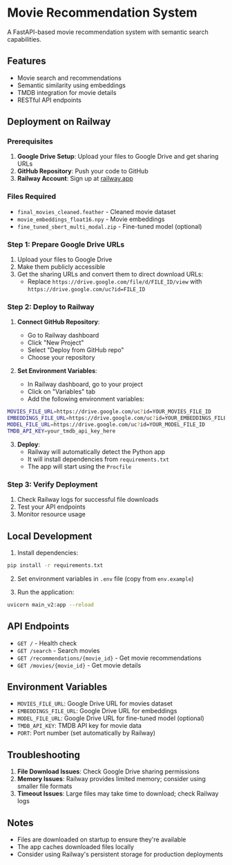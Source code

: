 # Movie Recommendation System

A FastAPI-based movie recommendation system with semantic search capabilities.

## Features

- Movie search and recommendations
- Semantic similarity using embeddings
- TMDB integration for movie details
- RESTful API endpoints

## Deployment on Railway

### Prerequisites

1. **Google Drive Setup**: Upload your files to Google Drive and get sharing URLs
2. **GitHub Repository**: Push your code to GitHub
3. **Railway Account**: Sign up at [railway.app](https://railway.app)

### Files Required

- `final_movies_cleaned.feather` - Cleaned movie dataset
- `movie_embeddings_float16.npy` - Movie embeddings
- `fine_tuned_sbert_multi_modal.zip` - Fine-tuned model (optional)

### Step 1: Prepare Google Drive URLs

1. Upload your files to Google Drive
2. Make them publicly accessible
3. Get the sharing URLs and convert them to direct download URLs:
   - Replace `https://drive.google.com/file/d/FILE_ID/view` with `https://drive.google.com/uc?id=FILE_ID`

### Step 2: Deploy to Railway

1. **Connect GitHub Repository**:
   - Go to Railway dashboard
   - Click "New Project"
   - Select "Deploy from GitHub repo"
   - Choose your repository

2. **Set Environment Variables**:
   - In Railway dashboard, go to your project
   - Click on "Variables" tab
   - Add the following environment variables:

```bash
MOVIES_FILE_URL=https://drive.google.com/uc?id=YOUR_MOVIES_FILE_ID
EMBEDDINGS_FILE_URL=https://drive.google.com/uc?id=YOUR_EMBEDDINGS_FILE_ID
MODEL_FILE_URL=https://drive.google.com/uc?id=YOUR_MODEL_FILE_ID
TMDB_API_KEY=your_tmdb_api_key_here
```

3. **Deploy**:
   - Railway will automatically detect the Python app
   - It will install dependencies from `requirements.txt`
   - The app will start using the `Procfile`

### Step 3: Verify Deployment

1. Check Railway logs for successful file downloads
2. Test your API endpoints
3. Monitor resource usage

## Local Development

1. Install dependencies:
```bash
pip install -r requirements.txt
```

2. Set environment variables in `.env` file (copy from `env.example`)

3. Run the application:
```bash
uvicorn main_v2:app --reload
```

## API Endpoints

- `GET /` - Health check
- `GET /search` - Search movies
- `GET /recommendations/{movie_id}` - Get movie recommendations
- `GET /movies/{movie_id}` - Get movie details

## Environment Variables

- `MOVIES_FILE_URL`: Google Drive URL for movies dataset
- `EMBEDDINGS_FILE_URL`: Google Drive URL for embeddings
- `MODEL_FILE_URL`: Google Drive URL for fine-tuned model (optional)
- `TMDB_API_KEY`: TMDB API key for movie data
- `PORT`: Port number (set automatically by Railway)

## Troubleshooting

1. **File Download Issues**: Check Google Drive sharing permissions
2. **Memory Issues**: Railway provides limited memory; consider using smaller file formats
3. **Timeout Issues**: Large files may take time to download; check Railway logs

## Notes

- Files are downloaded on startup to ensure they're available
- The app caches downloaded files locally
- Consider using Railway's persistent storage for production deployments
